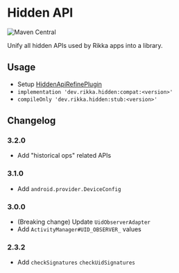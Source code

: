 # Hidden API

![Maven Central](https://img.shields.io/maven-central/v/dev.rikka.hidden/stub)

Unify all hidden APIs used by Rikka apps into a library.

## Usage

- Setup [HiddenApiRefinePlugin](https://github.com/RikkaApps/HiddenApiRefinePlugin)
- `implementation 'dev.rikka.hidden:compat:<version>'`
- `compileOnly 'dev.rikka.hidden:stub:<version>'`

## Changelog

### 3.2.0

- Add "historical ops" related APIs

### 3.1.0

- Add `android.provider.DeviceConfig`

### 3.0.0

- (Breaking change) Update `UidObserverAdapter`
- Add `ActivityManager#UID_OBSERVER_` values

### 2.3.2

- Add `checkSignatures` `checkUidSignatures`
